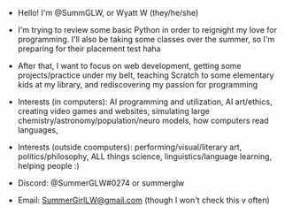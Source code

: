 - Hello! I'm @SummGLW, or Wyatt W (they/he/she)
- I'm trying to review some basic Python in order to reignight my love for programming. I'll also be taking some classes over the summer, so I'm preparing for their placement test haha
- After that, I want to focus on web development, getting some projects/practice under my belt, teaching Scratch to some elementary kids at my library, and rediscovering my passion for programming

- Interests (in computers): AI programming and utilization, AI art/ethics, creating video games and websites, simulating large chemistry/astronomy/population/neuro models, how computers read languages, 
- Interests (outside coomputers): performing/visual/literary art, politics/philosophy, ALL things science, linguistics/language learning, helping people :)


- Discord: @SummerGLW#0274 or summerglw
- Email: SummerGirlLW@gmail.com (though I won't check this v often)

<!---
SummGLW/SummGLW is a ✨ special ✨ repository because its `README.md` (this file) appears on your GitHub profile.
You can click the Preview link to take a look at your changes.
--->
